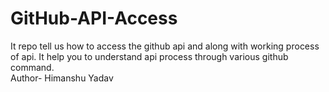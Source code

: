 # GitHub-API-Access
It repo tell us how to access the github api and along with working process of api. It help you to understand api process through various github command.
<br>
Author- Himanshu Yadav
